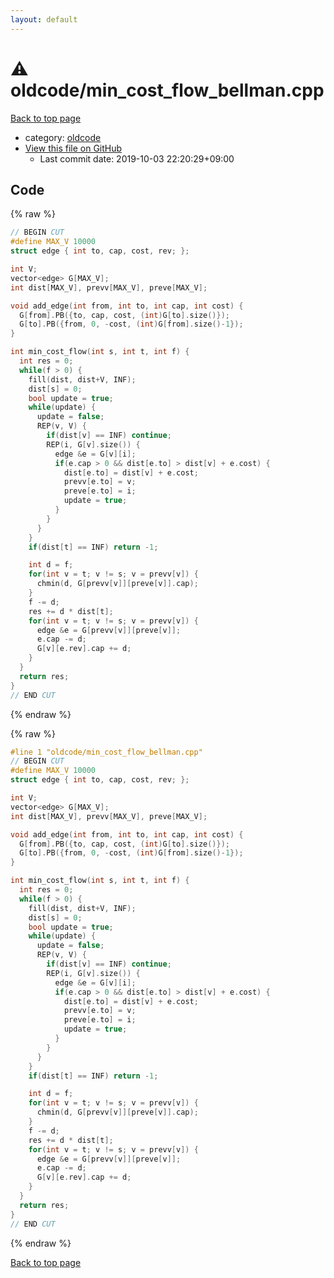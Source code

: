 ```yaml
---
layout: default
---
```


<!-- mathjax config similar to math.stackexchange -->
<script type="text/javascript" async
  src="https://cdnjs.cloudflare.com/ajax/libs/mathjax/2.7.5/MathJax.js?config=TeX-MML-AM_CHTML">
</script>
<script type="text/x-mathjax-config">
  MathJax.Hub.Config({
    TeX: { equationNumbers: { autoNumber: "AMS" }},
    tex2jax: {
      inlineMath: [ ['$','$'] ],
      processEscapes: true
    },
    "HTML-CSS": { matchFontHeight: false },
    displayAlign: "left",
    displayIndent: "2em"
  });
</script>

<script type="text/javascript" src="https://cdnjs.cloudflare.com/ajax/libs/jquery/3.4.1/jquery.min.js"></script>
<script src="https://cdn.jsdelivr.net/npm/jquery-balloon-js@1.1.2/jquery.balloon.min.js" integrity="sha256-ZEYs9VrgAeNuPvs15E39OsyOJaIkXEEt10fzxJ20+2I=" crossorigin="anonymous"></script>
<script type="text/javascript" src="../../assets/js/copy-button.js"></script>
<link rel="stylesheet" href="../../assets/css/copy-button.css" />


# :warning: oldcode/min_cost_flow_bellman.cpp

<a href="../../index.html">Back to top page</a>

* category: <a href="../../index.html#bf50ccff88ac9b2562bee63cf804278c">oldcode</a>
* <a href="{{ site.github.repository_url }}/blob/master/oldcode/min_cost_flow_bellman.cpp">View this file on GitHub</a>
    - Last commit date: 2019-10-03 22:20:29+09:00




## Code

<a id="unbundled"></a>
{% raw %}
```cpp
// BEGIN CUT
#define MAX_V 10000
struct edge { int to, cap, cost, rev; };

int V;
vector<edge> G[MAX_V];
int dist[MAX_V], prevv[MAX_V], preve[MAX_V];

void add_edge(int from, int to, int cap, int cost) {
  G[from].PB({to, cap, cost, (int)G[to].size()});
  G[to].PB({from, 0, -cost, (int)G[from].size()-1});
}

int min_cost_flow(int s, int t, int f) {
  int res = 0;
  while(f > 0) {
    fill(dist, dist+V, INF);
    dist[s] = 0;
    bool update = true;
    while(update) {
      update = false;
      REP(v, V) {
        if(dist[v] == INF) continue;
        REP(i, G[v].size()) {
          edge &e = G[v][i];
          if(e.cap > 0 && dist[e.to] > dist[v] + e.cost) {
            dist[e.to] = dist[v] + e.cost;
            prevv[e.to] = v;
            preve[e.to] = i;
            update = true;
          }
        }
      }
    }
    if(dist[t] == INF) return -1;

    int d = f;
    for(int v = t; v != s; v = prevv[v]) {
      chmin(d, G[prevv[v]][preve[v]].cap);
    }
    f -= d;
    res += d * dist[t];
    for(int v = t; v != s; v = prevv[v]) {
      edge &e = G[prevv[v]][preve[v]];
      e.cap -= d;
      G[v][e.rev].cap += d;
    }
  }
  return res;
}
// END CUT
```
{% endraw %}

<a id="bundled"></a>
{% raw %}
```cpp
#line 1 "oldcode/min_cost_flow_bellman.cpp"
// BEGIN CUT
#define MAX_V 10000
struct edge { int to, cap, cost, rev; };

int V;
vector<edge> G[MAX_V];
int dist[MAX_V], prevv[MAX_V], preve[MAX_V];

void add_edge(int from, int to, int cap, int cost) {
  G[from].PB({to, cap, cost, (int)G[to].size()});
  G[to].PB({from, 0, -cost, (int)G[from].size()-1});
}

int min_cost_flow(int s, int t, int f) {
  int res = 0;
  while(f > 0) {
    fill(dist, dist+V, INF);
    dist[s] = 0;
    bool update = true;
    while(update) {
      update = false;
      REP(v, V) {
        if(dist[v] == INF) continue;
        REP(i, G[v].size()) {
          edge &e = G[v][i];
          if(e.cap > 0 && dist[e.to] > dist[v] + e.cost) {
            dist[e.to] = dist[v] + e.cost;
            prevv[e.to] = v;
            preve[e.to] = i;
            update = true;
          }
        }
      }
    }
    if(dist[t] == INF) return -1;

    int d = f;
    for(int v = t; v != s; v = prevv[v]) {
      chmin(d, G[prevv[v]][preve[v]].cap);
    }
    f -= d;
    res += d * dist[t];
    for(int v = t; v != s; v = prevv[v]) {
      edge &e = G[prevv[v]][preve[v]];
      e.cap -= d;
      G[v][e.rev].cap += d;
    }
  }
  return res;
}
// END CUT
```
{% endraw %}

<a href="../../index.html">Back to top page</a>

